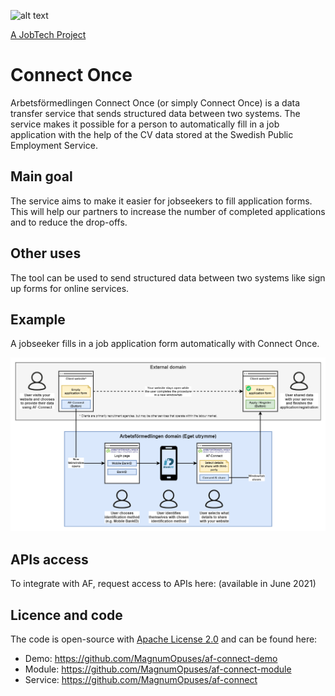 ![alt text][logo]

[logo]: https://github.com/MagnumOpuses/project-meta/raw/master/img/jobtechdev_black.png "JobTech dev logo"

[A JobTech Project](https://www.jobtechdev.se)

# Connect Once
Arbetsförmedlingen Connect Once (or simply Connect Once) is a data transfer service that sends structured data between two systems. The service makes it possible for a person to automatically fill in a job application with the help of the CV data stored at the Swedish Public Employment Service.

## Main goal
The service aims to make it easier for jobseekers to fill application forms. This will help our partners to increase the number of completed applications and to reduce the drop-offs.

## Other uses
The tool can be used to send structured data between two systems like sign up forms for online services.

## Example
A jobseeker fills in a job application form automatically with Connect Once.

![](https://github.com/MagnumOpuses/af-connect-project/raw/master/af-connect-user-journey-diagram-v3.png)

## APIs access
To integrate with AF, request access to APIs here: (available in June 2021)

## Licence and code
The code is open-source with [Apache License 2.0](LICENSE.md) and can be found here:
- Demo: https://github.com/MagnumOpuses/af-connect-demo
- Module: https://github.com/MagnumOpuses/af-connect-module
- Service: https://github.com/MagnumOpuses/af-connect
